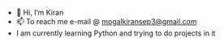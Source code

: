 - 👋 Hi, I’m Kiran
- 📫 To reach me e-mail @ mogalkiransep3@gmail.com
- I am currently learning Python and trying to do projects in it

<!---
kiranmogal/kiranmogal is a ✨ special ✨ repository because its `README.md` (this file) appears on your GitHub profile.
You can click the Preview link to take a look at your changes.
--->

